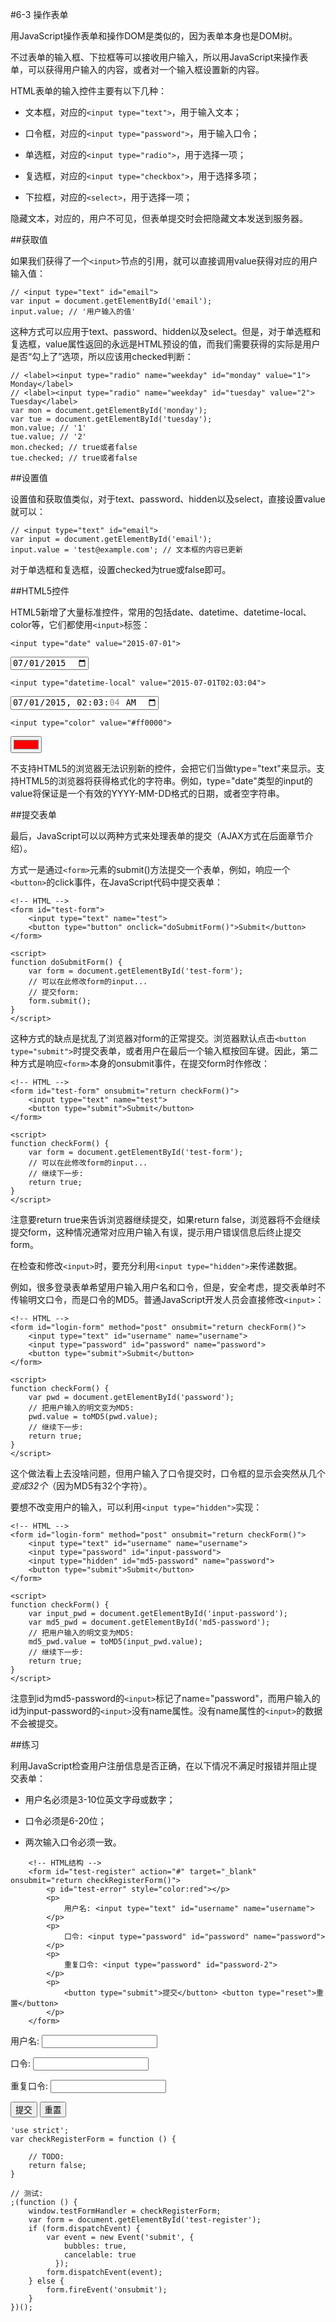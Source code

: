 #6-3 操作表单

用JavaScript操作表单和操作DOM是类似的，因为表单本身也是DOM树。

不过表单的输入框、下拉框等可以接收用户输入，所以用JavaScript来操作表单，可以获得用户输入的内容，或者对一个输入框设置新的内容。

HTML表单的输入控件主要有以下几种：

- 文本框，对应的`<input type="text">`，用于输入文本；

- 口令框，对应的`<input type="password">`，用于输入口令；

- 单选框，对应的`<input type="radio">`，用于选择一项；

- 复选框，对应的`<input type="checkbox">`，用于选择多项；

- 下拉框，对应的`<select>`，用于选择一项；

隐藏文本，对应的<input type="hidden">，用户不可见，但表单提交时会把隐藏文本发送到服务器。

##获取值

如果我们获得了一个`<input>`节点的引用，就可以直接调用value获得对应的用户输入值：

	// <input type="text" id="email">
	var input = document.getElementById('email');
	input.value; // '用户输入的值'
这种方式可以应用于text、password、hidden以及select。但是，对于单选框和复选框，value属性返回的永远是HTML预设的值，而我们需要获得的实际是用户是否“勾上了”选项，所以应该用checked判断：
	
	// <label><input type="radio" name="weekday" id="monday" value="1"> Monday</label>
	// <label><input type="radio" name="weekday" id="tuesday" value="2"> Tuesday</label>
	var mon = document.getElementById('monday');
	var tue = document.getElementById('tuesday');
	mon.value; // '1'
	tue.value; // '2'
	mon.checked; // true或者false
	tue.checked; // true或者false

##设置值

设置值和获取值类似，对于text、password、hidden以及select，直接设置value就可以：

	// <input type="text" id="email">
	var input = document.getElementById('email');
	input.value = 'test@example.com'; // 文本框的内容已更新
对于单选框和复选框，设置checked为true或false即可。

##HTML5控件

HTML5新增了大量标准控件，常用的包括date、datetime、datetime-local、color等，它们都使用`<input>`标签：

	<input type="date" value="2015-07-01">

<input type="date" value="2015-07-01">

 	<input type="datetime-local" value="2015-07-01T02:03:04">

<input type="datetime-local" value="2015-07-01T02:03:04">

 	<input type="color" value="#ff0000">

 <input type="color" value="#ff0000">

 不支持HTML5的浏览器无法识别新的控件，会把它们当做type="text"来显示。支持HTML5的浏览器将获得格式化的字符串。例如，type="date"类型的input的value将保证是一个有效的YYYY-MM-DD格式的日期，或者空字符串。

##提交表单

最后，JavaScript可以以两种方式来处理表单的提交（AJAX方式在后面章节介绍）。

方式一是通过`<form>`元素的submit()方法提交一个表单，例如，响应一个`<button>`的click事件，在JavaScript代码中提交表单：

	<!-- HTML -->
	<form id="test-form">
	    <input type="text" name="test">
	    <button type="button" onclick="doSubmitForm()">Submit</button>
	</form>
	
	<script>
	function doSubmitForm() {
	    var form = document.getElementById('test-form');
	    // 可以在此修改form的input...
	    // 提交form:
	    form.submit();
	}
	</script>
这种方式的缺点是扰乱了浏览器对form的正常提交。浏览器默认点击`<button type="submit">`时提交表单，或者用户在最后一个输入框按回车键。因此，第二种方式是响应`<form>`本身的onsubmit事件，在提交form时作修改：

	<!-- HTML -->
	<form id="test-form" onsubmit="return checkForm()">
	    <input type="text" name="test">
	    <button type="submit">Submit</button>
	</form>
	
	<script>
	function checkForm() {
	    var form = document.getElementById('test-form');
	    // 可以在此修改form的input...
	    // 继续下一步:
	    return true;
	}
	</script>
注意要return true来告诉浏览器继续提交，如果return false，浏览器将不会继续提交form，这种情况通常对应用户输入有误，提示用户错误信息后终止提交form。

在检查和修改`<input>`时，要充分利用`<input type="hidden">`来传递数据。

例如，很多登录表单希望用户输入用户名和口令，但是，安全考虑，提交表单时不传输明文口令，而是口令的MD5。普通JavaScript开发人员会直接修改`<input>`：

	<!-- HTML -->
	<form id="login-form" method="post" onsubmit="return checkForm()">
	    <input type="text" id="username" name="username">
	    <input type="password" id="password" name="password">
	    <button type="submit">Submit</button>
	</form>
	
	<script>
	function checkForm() {
	    var pwd = document.getElementById('password');
	    // 把用户输入的明文变为MD5:
	    pwd.value = toMD5(pwd.value);
	    // 继续下一步:
	    return true;
	}
	</script>
这个做法看上去没啥问题，但用户输入了口令提交时，口令框的显示会突然从几个*变成32个*（因为MD5有32个字符）。

要想不改变用户的输入，可以利用`<input type="hidden">`实现：

	<!-- HTML -->
	<form id="login-form" method="post" onsubmit="return checkForm()">
	    <input type="text" id="username" name="username">
	    <input type="password" id="input-password">
	    <input type="hidden" id="md5-password" name="password">
	    <button type="submit">Submit</button>
	</form>
	
	<script>
	function checkForm() {
	    var input_pwd = document.getElementById('input-password');
	    var md5_pwd = document.getElementById('md5-password');
	    // 把用户输入的明文变为MD5:
	    md5_pwd.value = toMD5(input_pwd.value);
	    // 继续下一步:
	    return true;
	}
	</script>
注意到id为md5-password的`<input>`标记了name="password"，而用户输入的id为input-password的`<input>`没有name属性。没有name属性的`<input>`的数据不会被提交。

##练习

利用JavaScript检查用户注册信息是否正确，在以下情况不满足时报错并阻止提交表单：

- 用户名必须是3-10位英文字母或数字；

- 口令必须是6-20位；

- 两次输入口令必须一致。

```
	<!-- HTML结构 -->
	<form id="test-register" action="#" target="_blank" onsubmit="return checkRegisterForm()">
	    <p id="test-error" style="color:red"></p>
	    <p>
	        用户名: <input type="text" id="username" name="username">
	    </p>
	    <p>
	        口令: <input type="password" id="password" name="password">
	    </p>
	    <p>
	        重复口令: <input type="password" id="password-2">
	    </p>
	    <p>
	        <button type="submit">提交</button> <button type="reset">重置</button>
	    </p>
	</form>
```


<!-- HTML结构 -->
<form id="test-register" action="#" target="_blank" onsubmit="return checkRegisterForm()">
    <p id="test-error" style="color:red"></p>
    <p>
        用户名: <input type="text" id="username" name="username">
    </p>
    <p>
        口令: <input type="password" id="password" name="password">
    </p>
    <p>
        重复口令: <input type="password" id="password-2">
    </p>
    <p>
        <button type="submit">提交</button> <button type="reset">重置</button>
    </p>
</form>



	'use strict';
	var checkRegisterForm = function () {
	
	    // TODO:
	    return false;
	}
	
	// 测试:
	;(function () {
	    window.testFormHandler = checkRegisterForm;
	    var form = document.getElementById('test-register');
	    if (form.dispatchEvent) {
	        var event = new Event('submit', {
	            bubbles: true,
	            cancelable: true
	          });
	        form.dispatchEvent(event);
	    } else {
	        form.fireEvent('onsubmit');
	    }
	})();